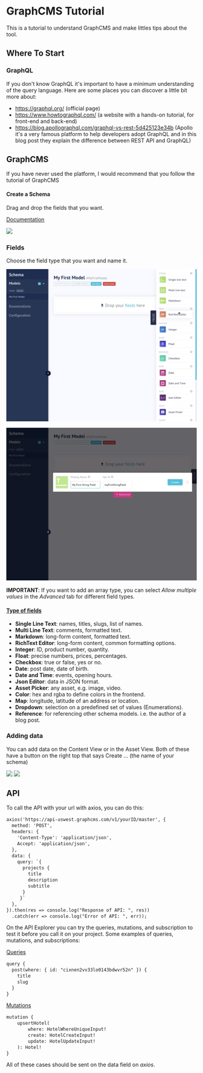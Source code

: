 # GraphCMS Tutorial
This is a tutorial to understand GraphCMS and make littles tips about the tool.

## Where To Start
### GraphQL
If you don't know GraphQL it's important to have a minimum understanding of the query language. Here are some places you can discover a little bit more about:
- https://graphql.org/ (official page)
- https://www.howtographql.com/ (a website with a hands-on tutorial, for front-end and back-end)
- https://blog.apollographql.com/graphql-vs-rest-5d425123e34b (Apollo it's a very famous platform to help developers adopt GraphQL and in this blog post they explain the difference between REST API and GraphQL)

## GraphCMS
If you have never used the platform, I would recommend that you follow the tutorial of GraphCMS

#### Create a Schema
 Drag and drop the fields that you want.

 [Documentation](https://graphcms.com/docs/graphcms-concepts/schemas)

![](https://graphcms.com/static/fb03ae00936165444ea7b25b2fa37227/a1bed/getting-started-creating-models.png)

### Fields
Choose the field type that you want and name it.

![](./images/fields.png)

![](./images/first-field.png)

<b>IMPORTANT</b>: If you want to add an array type, you can select <i>Allow multiple values</i> in the <i>Advanced</i> tab for different field types.

#### [Type of fields](https://graphcms.com/docs/graphcms-concepts/fields/)
- <b>Single Line Text</b>: names, titles, slugs, list of names.
- <b>Multi Line Text</b>: comments, formatted text.
- <b>Markdown</b>: long-form content, formatted text.
- <b>RichText Editor</b>: long-form content, common formatting options.
- <b>Integer</b>: ID, product number, quantity.
- <b>Float</b>: precise numbers, prices, percentages.
- <b>Checkbox</b>: true or false, yes or no.
- <b>Date</b>: post date, date of birth.
- <b>Date and Time</b>: events, opening hours.
- <b>Json Editor</b>: data in JSON format.
- <b>Asset Picker</b>: any asset, e.g. image, video.
- <b>Color</b>: hex and rgba to define colors in the frontend.
- <b>Map</b>: longitude, latitude of an address or location.
- <b>Dropdown</b>: selection on a predefined set of values (Enumerations).
- <b>Reference</b>: for referencing other schema models. i.e. the author of a blog post.

### Adding data
You can add data on the Content View or in the Asset View. Both of these have a button on the right top that says Create ... (the name of your schema)

![](https://media.graphcms.com/uhj5AM5aTKazk5gP5QqX)
![](https://media.graphcms.com/rSjUNVTiGGekv0pjzrEg)

## API
To call the API with your url with axios, you can do this:
```
axios('https://api-uswest.graphcms.com/v1/yourID/master', {
  method: 'POST',
  headers: {
    'Content-Type': 'application/json',
    Accept: 'application/json',
  },
  data: {
    query: `{ 
      projects {
        title
        description
        subtitle 
      }
     }`
  },
}).then(res => console.log("Response of API: ", res))
  .catch(err => console.log("Error of API: ", err));
  ```

  On the API Explorer you can try the queries, mutations, and subscription to test it before you call it on your project. Some examples of queries, mutations, and subscriptions:

[Queries](https://graphcms.com/docs/api/content-api#queries)
```
query {
  post(where: { id: "cixnen2vv33lo0143bdwvr52n" }) {
    title
    slug
  }
}
```

[Mutations](https://graphcms.com/docs/api/content-api#mutations)
```
mutation {
    upsertHotel(
        where: HotelWhereUniqueInput!
        create: HotelCreateInput!
        update: HotelUpdateInput!
    ): Hotel!
}
```

All of these cases should be sent on the data field on <i>axios</i>.
